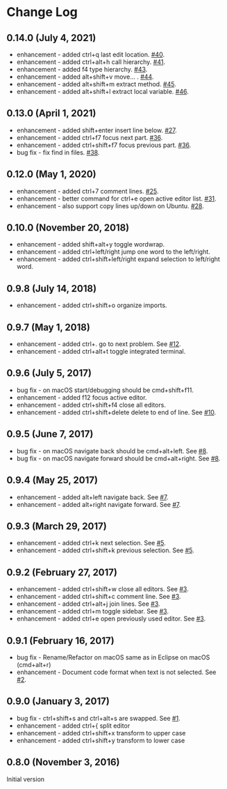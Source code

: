 # Change Log

## 0.14.0 (July 4, 2021)
* enhancement - added ctrl+q last edit location. [#40](https://github.com/alphabotsec/vscode-eclipse-keybindings/pull/40).
* enhancement - added ctrl+alt+h call hierarchy. [#41](https://github.com/alphabotsec/vscode-eclipse-keybindings/pull/41).
* enhancement - added f4 type hierarchy. [#43](https://github.com/alphabotsec/vscode-eclipse-keybindings/pull/43).
* enhancement - added alt+shift+v move... . [#44](https://github.com/alphabotsec/vscode-eclipse-keybindings/pull/44).
* enhancement - added alt+shift+m extract method. [#45](https://github.com/alphabotsec/vscode-eclipse-keybindings/pull/45).
* enhancement - added alt+shift+l extract local variable. [#46](https://github.com/alphabotsec/vscode-eclipse-keybindings/pull/46).

## 0.13.0 (April 1, 2021)
* enhancement - added shift+enter insert line below. [#27](https://github.com/alphabotsec/vscode-eclipse-keybindings/issues/37).
* enhancement - added ctrl+f7 focus next part. [#36](https://github.com/alphabotsec/vscode-eclipse-keybindings/issues/36).
* enhancement - added ctrl+shift+f7 focus previous part. [#36](https://github.com/alphabotsec/vscode-eclipse-keybindings/issues/36).
* bug fix - fix find in files. [#38](https://github.com/alphabotsec/vscode-eclipse-keybindings/issues/38).

## 0.12.0 (May 1, 2020)
* enhancement - added ctrl+7 comment lines. [#25](https://github.com/alphabotsec/vscode-eclipse-keybindings/issues/25).
* enhancement - better command for ctrl+e open active editor list. [#31](https://github.com/alphabotsec/vscode-eclipse-keybindings/pull/31).
* enhancement - also support copy lines up/down on Ubuntu. [#28](https://github.com/alphabotsec/vscode-eclipse-keybindings/issues/28).

## 0.10.0 (November 20, 2018)
* enhancement - added shift+alt+y toggle wordwrap.
* enhancement - added ctrl+left/right jump one word to the left/right.
* enhancement - added ctrl+shift+left/right expand selection to left/right word.

## 0.9.8 (July 14, 2018)
* enhancement - added ctrl+shift+o organize imports.

## 0.9.7 (May 1, 2018)
* enhancement - added ctrl+. go to next problem. See [#12](https://github.com/alphabotsec/vscode-eclipse-keybindings/issues/12).
* enhancement - added ctrl+alt+t toggle integrated terminal.

## 0.9.6 (July 5, 2017)
* bug fix - on macOS start/debugging should be cmd+shift+f11.
* enhancement - added f12 focus active editor.
* enhancement - added ctrl+shift+f4 close all editors.
* enhancement - added ctrl+shift+delete delete to end of line. See [#10](https://github.com/alphabotsec/vscode-eclipse-keybindings/issues/10).

## 0.9.5 (June 7, 2017)
* bug fix - on macOS navigate back should be cmd+alt+left. See [#8](https://github.com/alphabotsec/vscode-eclipse-keybindings/issues/8).
* bug fix - on macOS navigate forward should be cmd+alt+right. See [#8](https://github.com/alphabotsec/vscode-eclipse-keybindings/issues/8).

## 0.9.4 (May 25, 2017)
* enhancement - added alt+left navigate back. See [#7](https://github.com/alphabotsec/vscode-eclipse-keybindings/pull/7).
* enhancement - added alt+right navigate forward. See [#7](https://github.com/alphabotsec/vscode-eclipse-keybindings/pull/7).

## 0.9.3 (March 29, 2017)
* enhancement - added ctrl+k next selection. See [#5](https://github.com/alphabotsec/vscode-eclipse-keybindings/issues/5).
* enhancement - added ctrl+shift+k previous selection. See [#5](https://github.com/alphabotsec/vscode-eclipse-keybindings/issues/5).

## 0.9.2 (February 27, 2017)
* enhancement - added ctrl+shift+w close all editors. See [#3](https://github.com/alphabotsec/vscode-eclipse-keybindings/issues/3).
* enhancement - added ctrl+shift+c comment line. See [#3](https://github.com/alphabotsec/vscode-eclipse-keybindings/issues/3).
* enhancement - added ctrl+alt+j join lines. See [#3](https://github.com/alphabotsec/vscode-eclipse-keybindings/issues/3).
* enhancement - added ctrl+m toggle sidebar. See [#3](https://github.com/alphabotsec/vscode-eclipse-keybindings/issues/3).
* enhancement - added ctrl+e open previously used editor. See [#3](https://github.com/alphabotsec/vscode-eclipse-keybindings/issues/3).

## 0.9.1 (February 16, 2017)
* bug fix - Rename/Refactor on macOS same as in Eclipse on macOS (cmd+alt+r)
* enhancement - Document code format when text is not selected. See [#2](https://github.com/alphabotsec/vscode-eclipse-keybindings/issues/2).

## 0.9.0 (January 3, 2017)
* bug fix - ctrl+shift+s and ctrl+alt+s are swapped. See [#1](https://github.com/alphabotsec/vscode-eclipse-keybindings/issues/1).
* enhancement - added ctrl+{ split editor 
* enhancement - added ctrl+shift+x transform to upper case
* enhancement - added ctrl+shift+y transform to lower case

## 0.8.0 (November 3, 2016)
Initial version

